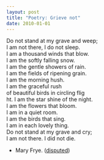 ```yaml
---
layout: post
title: "Poetry: Grieve not"
date: 2010-01-01
---
```


Do not stand at my grave and weep; <br/>
I am not there, I do not sleep. <br/>
I am a thousand winds that blow. <br/>
I am the softly falling snow. <br/>
I am the gentle showers of rain. <br/>
I am the fields of ripening grain. <br/>
I am the morning hush. <br/>
I am the graceful rush <br/>
of beautiful birds in circling flig<br/>ht. 
I am the star shine of the night. <br/>
I am the flowers that bloom. <br/>
I am in a quiet room. <br/>
I am the birds that sing. <br/>
I am in each lovely thing. <br/>
Do not stand at my grave and cry; <br/>
I am not there. I did not die.<br/>

- Mary Frye. ([disputed](http://en.wikipedia.org/wiki/Do_not_stand_at_my_grave_and_weep))
